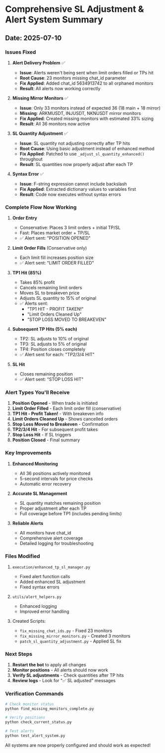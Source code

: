 # Comprehensive SL Adjustment & Alert System Summary

## Date: 2025-07-10

### Issues Fixed

1. **Alert Delivery Problem** ✅
   - **Issue**: Alerts weren't being sent when limit orders filled or TPs hit
   - **Root Cause**: 23 monitors missing chat_id parameter
   - **Fix Applied**: Added chat_id 5634913742 to all orphaned monitors
   - **Result**: All alerts now working correctly

2. **Missing Mirror Monitors** ✅
   - **Issue**: Only 33 monitors instead of expected 36 (18 main + 18 mirror)
   - **Missing**: ARKMUSDT, INJUSDT, NKNUSDT mirror monitors
   - **Fix Applied**: Created missing monitors with estimated 33% sizing
   - **Result**: All 36 monitors now active

3. **SL Quantity Adjustment** ✅
   - **Issue**: SL quantity not adjusting correctly after TP hits
   - **Root Cause**: Using basic adjustment instead of enhanced method
   - **Fix Applied**: Patched to use `_adjust_sl_quantity_enhanced()` throughout
   - **Result**: SL quantities now properly adjust after each TP

4. **Syntax Error** ✅
   - **Issue**: F-string expression cannot include backslash
   - **Fix Applied**: Extracted dictionary values to variables first
   - **Result**: Code now executes without syntax errors

### Complete Flow Now Working

1. **Order Entry**
   - Conservative: Places 3 limit orders + initial TP/SL
   - Fast: Places market order + TP/SL
   - ✅ Alert sent: "POSITION OPENED"

2. **Limit Order Fills** (Conservative only)
   - Each limit fill increases position size
   - ✅ Alert sent: "LIMIT ORDER FILLED"

3. **TP1 Hit (85%)**
   - Takes 85% profit
   - Cancels remaining limit orders
   - Moves SL to breakeven price
   - Adjusts SL quantity to 15% of original
   - ✅ Alerts sent:
     - "TP1 HIT - PROFIT TAKEN!"
     - "Limit Orders Cleaned Up"
     - "STOP LOSS MOVED TO BREAKEVEN"

4. **Subsequent TP Hits (5% each)**
   - TP2: SL adjusts to 10% of original
   - TP3: SL adjusts to 5% of original
   - TP4: Position closes completely
   - ✅ Alert sent for each: "TP2/3/4 HIT"

5. **SL Hit**
   - Closes remaining position
   - ✅ Alert sent: "STOP LOSS HIT"

### Alert Types You'll Receive

1. **Position Opened** - When trade is initiated
2. **Limit Order Filled** - Each limit order fill (conservative)
3. **TP1 Hit - Profit Taken!** - With breakeven info
4. **Limit Orders Cleaned Up** - Shows cancelled orders
5. **Stop Loss Moved to Breakeven** - Confirmation
6. **TP2/3/4 Hit** - For subsequent profit takes
7. **Stop Loss Hit** - If SL triggers
8. **Position Closed** - Final summary

### Key Improvements

1. **Enhanced Monitoring**
   - All 36 positions actively monitored
   - 5-second intervals for price checks
   - Automatic error recovery

2. **Accurate SL Management**
   - SL quantity matches remaining position
   - Proper adjustment after each TP
   - Full coverage before TP1 (includes pending limits)

3. **Reliable Alerts**
   - All monitors have chat_id
   - Comprehensive alert coverage
   - Detailed logging for troubleshooting

### Files Modified

1. `execution/enhanced_tp_sl_manager.py`
   - Fixed alert function calls
   - Added enhanced SL adjustment
   - Fixed syntax errors

2. `utils/alert_helpers.py`
   - Enhanced logging
   - Improved error handling

3. Created Scripts:
   - `fix_missing_chat_ids.py` - Fixed 23 monitors
   - `fix_missing_mirror_monitors.py` - Created 3 monitors
   - `patch_sl_quantity_adjustment.py` - Applied SL fix

### Next Steps

1. **Restart the bot** to apply all changes
2. **Monitor positions** - All alerts should now work
3. **Verify SL adjustments** - Check quantities after TP hits
4. **Review logs** - Look for "✅ SL adjusted" messages

### Verification Commands

```bash
# Check monitor status
python find_missing_monitors_complete.py

# Verify positions
python check_current_status.py

# Test alerts
python test_alert_system.py
```

All systems are now properly configured and should work as expected!
